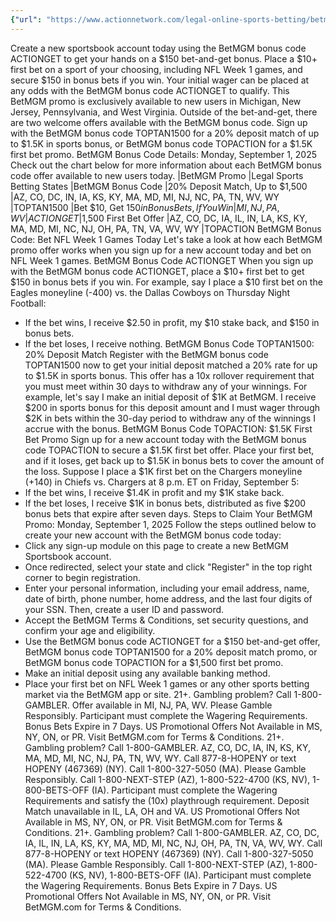 ```yaml
---
{"url": "https://www.actionnetwork.com/legal-online-sports-betting/betmgm-bonus-code-actionget-secure-150-bet-get-nfl-week-1-games-any-sport-this-week", "title": "BetMGM Bonus Code ACTIONGET: Secure $150 Bet-and-Get for NFL Week 1 Games, Any Sport This Week", "published": "2025-09-01T19:30:24.000Z", "source": "actionnetwork.com", "ingested": "2025-09-27"}
---
```


Create a new sportsbook account today using the BetMGM bonus code ACTIONGET to get your hands on a $150 bet-and-get bonus. Place a $10+ first bet on a sport of your choosing, including NFL Week 1 games, and secure $150 in bonus bets if you win. Your initial wager can be placed at any odds with the BetMGM bonus code ACTIONGET to qualify. This BetMGM promo is exclusively available to new users in Michigan, New Jersey, Pennsylvania, and West Virginia.
Outside of the bet-and-get, there are two welcome offers available with the BetMGM bonus code. Sign up with the BetMGM bonus code TOPTAN1500 for a 20% deposit match of up to $1.5K in sports bonus, or BetMGM bonus code TOPACTION for a $1.5K first bet promo.
BetMGM Bonus Code Details: Monday, September 1, 2025
Check out the chart below for more information about each BetMGM bonus code offer available to new users today.
|BetMGM Promo
|Legal Sports Betting States
|BetMGM Bonus Code
|20% Deposit Match, Up to $1,500
|AZ, CO, DC, IN, IA, KS, KY, MA, MD, MI, NJ, NC, PA, TN, WV, WY
|TOPTAN1500
|Bet $10, Get $150 in Bonus Bets, If You Win
|MI, NJ, PA, WV
|ACTIONGET
|$1,500 First Bet Offer
|AZ, CO, DC, IA, IL, IN, LA, KS, KY, MA, MD, MI, NC, NJ, OH, PA, TN, VA, WV, WY
|TOPACTION
BetMGM Bonus Code: Bet NFL Week 1 Games Today
Let's take a look at how each BetMGM promo offer works when you sign up for a new account today and bet on NFL Week 1 games.
BetMGM Bonus Code ACTIONGET
When you sign up with the BetMGM bonus code ACTIONGET, place a $10+ first bet to get $150 in bonus bets if you win. For example, say I place a $10 first bet on the Eagles moneyline (-400) vs. the Dallas Cowboys on Thursday Night Football:
- If the bet wins, I receive $2.50 in profit, my $10 stake back, and $150 in bonus bets.
- If the bet loses, I receive nothing.
BetMGM Bonus Code TOPTAN1500: 20% Deposit Match
Register with the BetMGM bonus code TOPTAN1500 now to get your initial deposit matched a 20% rate for up to $1.5K in sports bonus. This offer has a 10x rollover requirement that you must meet within 30 days to withdraw any of your winnings.
For example, let's say I make an initial deposit of $1K at BetMGM. I receive $200 in sports bonus for this deposit amount and I must wager through $2K in bets within the 30-day period to withdraw any of the winnings I accrue with the bonus.
BetMGM Bonus Code TOPACTION: $1.5K First Bet Promo
Sign up for a new account today with the BetMGM bonus code TOPACTION to secure a $1.5K first bet offer. Place your first bet, and if it loses, get back up to $1.5K in bonus bets to cover the amount of the loss.
Suppose I place a $1K first bet on the Chargers moneyline (+140) in Chiefs vs. Chargers at 8 p.m. ET on Friday, September 5:
- If the bet wins, I receive $1.4K in profit and my $1K stake back.
- If the bet loses, I receive $1K in bonus bets, distributed as five $200 bonus bets that expire after seven days.
Steps to Claim Your BetMGM Promo: Monday, September 1, 2025
Follow the steps outlined below to create your new account with the BetMGM bonus code today:
- Click any sign-up module on this page to create a new BetMGM Sportsbook account.
- Once redirected, select your state and click "Register" in the top right corner to begin registration.
- Enter your personal information, including your email address, name, date of birth, phone number, home address, and the last four digits of your SSN. Then, create a user ID and password.
- Accept the BetMGM Terms & Conditions, set security questions, and confirm your age and eligibility.
- Use the BetMGM bonus code ACTIONGET for a $150 bet-and-get offer, BetMGM bonus code TOPTAN1500 for a 20% deposit match promo, or BetMGM bonus code TOPACTION for a $1,500 first bet promo.
- Make an initial deposit using any available banking method.
- Place your first bet on NFL Week 1 games or any other sports betting market via the BetMGM app or site.
21+. Gambling problem? Call 1-800-GAMBLER. Offer available in MI, NJ, PA, WV. Please Gamble Responsibly. Participant must complete the Wagering Requirements. Bonus Bets Expire in 7 Days. US Promotional Offers Not Available in MS, NY, ON, or PR. Visit BetMGM.com for Terms & Conditions.
21+. Gambling problem? Call 1-800-GAMBLER. AZ, CO, DC, IA, IN, KS, KY, MA, MD, MI, NC, NJ, PA, TN, WV, WY. Call 877-8-HOPENY or text HOPENY (467369) (NY). Call 1-800-327-5050 (MA). Please Gamble Responsibly. Call 1-800-NEXT-STEP (AZ), 1-800-522-4700 (KS, NV), 1-800-BETS-OFF (IA). Participant must complete the Wagering Requirements and satisfy the (10x) playthrough requirement. Deposit Match unavailable in IL, LA, OH and VA. US Promotional Offers Not Available in MS, NY, ON, or PR. Visit BetMGM.com for Terms & Conditions.
21+. Gambling problem? Call 1-800-GAMBLER. AZ, CO, DC, IA, IL, IN, LA, KS, KY, MA, MD, MI, NC, NJ, OH, PA, TN, VA, WV, WY. Call 877-8-HOPENY or text HOPENY (467369) (NY). Call 1-800-327-5050 (MA). Please Gamble Responsibly. Call 1-800-NEXT-STEP (AZ), 1-800-522-4700 (KS, NV), 1-800-BETS-OFF (IA). Participant must complete the Wagering Requirements. Bonus Bets Expire in 7 Days. US Promotional Offers Not Available in MS, NY, ON, or PR. Visit BetMGM.com for Terms & Conditions.